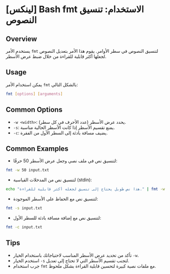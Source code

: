 # [لينكس] Bash fmt الاستخدام: تنسيق النصوص

## Overview
يستخدم الأمر `fmt` لتنسيق النصوص في سطر الأوامر. يقوم هذا الأمر بتعديل النصوص لجعلها أكثر قابلية للقراءة من خلال ضبط عرض الأسطر.

## Usage
يمكن استخدام الأمر `fmt` بالشكل التالي:

```bash
fmt [options] [arguments]
```

## Common Options
- `-w <width>`: يحدد عرض الأسطر (عدد الأحرف في كل سطر).
- `-s`: يمنع تقسيم الأسطر إذا كانت الأسطر الحالية مناسبة.
- `-c`: يضيف مسافة بادئة إلى السطر الأول من الفقرة.

## Common Examples
- لتنسيق نص في ملف نصي وجعل عرض الأسطر 50 حرفًا:

```bash
fmt -w 50 input.txt
```

- لتنسيق نص من المدخلات القياسية (stdin):

```bash
echo "هذا نص طويل يحتاج إلى تنسيق لجعله أكثر قابلية للقراءة." | fmt -w 30
```

- لتنسيق نص مع الحفاظ على الأسطر الموجودة:

```bash
fmt -s input.txt
```

- لتنسيق نص مع إضافة مسافة بادئة للسطر الأول:

```bash
fmt -c input.txt
```

## Tips
- تأكد من تحديد عرض الأسطر المناسب لاحتياجاتك باستخدام الخيار `-w`.
- استخدم الخيار `-s` لتجنب تقسيم الأسطر التي لا تحتاج إلى تعديل.
- جرب استخدام `fmt` مع ملفات نصية كبيرة لتحسين قابلية القراءة بشكل ملحوظ.